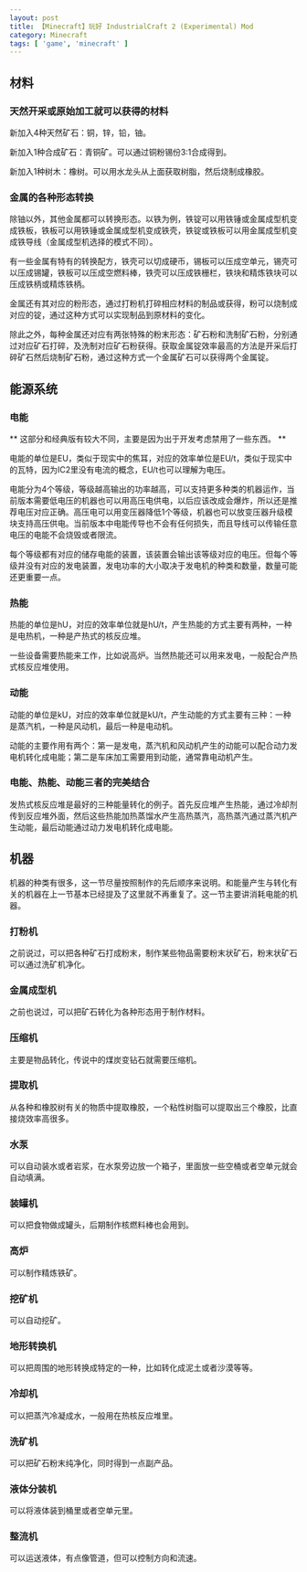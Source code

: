 ```yaml
---
layout: post
title: 【Minecraft】玩好 IndustrialCraft 2 (Experimental) Mod
category: Minecraft
tags: [ 'game', 'minecraft' ]
---
```


## 材料

### 天然开采或原始加工就可以获得的材料

新加入4种天然矿石：铜，锌，铅，铀。

新加入1种合成矿石：青铜矿。可以通过铜粉锡份3:1合成得到。

新加入1种树木：橡树。可以用水龙头从上面获取树脂，然后烧制成橡胶。

### 金属的各种形态转换

除铀以外，其他金属都可以转换形态。以铁为例，铁锭可以用铁锤或金属成型机变成铁板，铁板可以用铁锤或金属成型机变成铁壳，铁锭或铁板可以用金属成型机变成铁导线（金属成型机选择的模式不同）。

有一些金属有特有的转换配方，铁壳可以切成硬币，锡板可以压成空单元，锡壳可以压成锡罐，铁板可以压成空燃料棒，铁壳可以压成铁栅栏，铁块和精炼铁块可以压成铁柄或精炼铁柄。

金属还有其对应的粉形态，通过打粉机打碎相应材料的制品或获得，粉可以烧制成对应的锭，通过这种方式可以实现制品到原材料的变化。

除此之外，每种金属还对应有两张特殊的粉末形态：矿石粉和洗制矿石粉，分别通过对应矿石打碎，及洗制对应矿石粉获得。获取金属锭效率最高的方法是开采后打碎矿石然后烧制矿石粉，通过这种方式一个金属矿石可以获得两个金属锭。

## 能源系统

### 电能

** 这部分和经典版有较大不同，主要是因为出于开发考虑禁用了一些东西。 **

电能的单位是EU，类似于现实中的焦耳，对应的效率单位是EU/t，类似于现实中的瓦特，因为IC2里没有电流的概念，EU/t也可以理解为电压。

电能分为4个等级，等级越高输出的功率越高，可以支持更多种类的机器运作，当前版本需要低电压的机器也可以用高压电供电，以后应该改成会爆炸，所以还是推荐电压对应正确。高压电可以用变压器降低1个等级，机器也可以放变压器升级模块支持高压供电。当前版本中电能传导也不会有任何损失，而且导线可以传输任意电压的电能不会烧毁或者限流。

每个等级都有对应的储存电能的装置，该装置会输出该等级对应的电压。但每个等级并没有对应的发电装置，发电功率的大小取决于发电机的种类和数量，数量可能还更重要一点。

### 热能

热能的单位是hU，对应的效率单位就是hU/t，产生热能的方式主要有两种，一种是电热机，一种是产热式的核反应堆。

一些设备需要热能来工作，比如说高炉。当然热能还可以用来发电，一般配合产热式核反应堆使用。

### 动能

动能的单位是kU，对应的效率单位就是kU/t，产生动能的方式主要有三种：一种是蒸汽机，一种是风动机，最后一种是电动机。

动能的主要作用有两个：第一是发电，蒸汽机和风动机产生的动能可以配合动力发电机转化成电能；第二是车床加工需要用到动能，通常靠电动机产生。

### 电能、热能、动能三者的完美结合

发热式核反应堆是最好的三种能量转化的例子。首先反应堆产生热能，通过冷却剂传到反应堆外面，然后这些热能加热蒸馏水产生高热蒸汽，高热蒸汽通过蒸汽机产生动能，最后动能通过动力发电机转化成电能。

## 机器

机器的种类有很多，这一节尽量按照制作的先后顺序来说明。和能量产生与转化有关的机器在上一节基本已经提及了这里就不再重复了。这一节主要讲消耗电能的机器。

### 打粉机

之前说过，可以把各种矿石打成粉末，制作某些物品需要粉末状矿石，粉末状矿石可以通过洗矿机净化。

### 金属成型机

之前也说过，可以把矿石转化为各种形态用于制作材料。

### 压缩机

主要是物品转化，传说中的煤炭变钻石就需要压缩机。

### 提取机

从各种和橡胶树有关的物质中提取橡胶，一个粘性树脂可以提取出三个橡胶，比直接烧效率高很多。

### 水泵

可以自动装水或者岩浆，在水泵旁边放一个箱子，里面放一些空桶或者空单元就会自动填满。

### 装罐机

可以把食物做成罐头，后期制作核燃料棒也会用到。

### 高炉

可以制作精炼铁矿。

### 挖矿机

可以自动挖矿。

### 地形转换机

可以把周围的地形转换成特定的一种，比如转化成泥土或者沙漠等等。

### 冷却机

可以把蒸汽冷凝成水，一般用在热核反应堆里。

### 洗矿机

可以把矿石粉末纯净化，同时得到一点副产品。

### 液体分装机

可以将液体装到桶里或者空单元里。

### 整流机

可以运送液体，有点像管道，但可以控制方向和流速。
